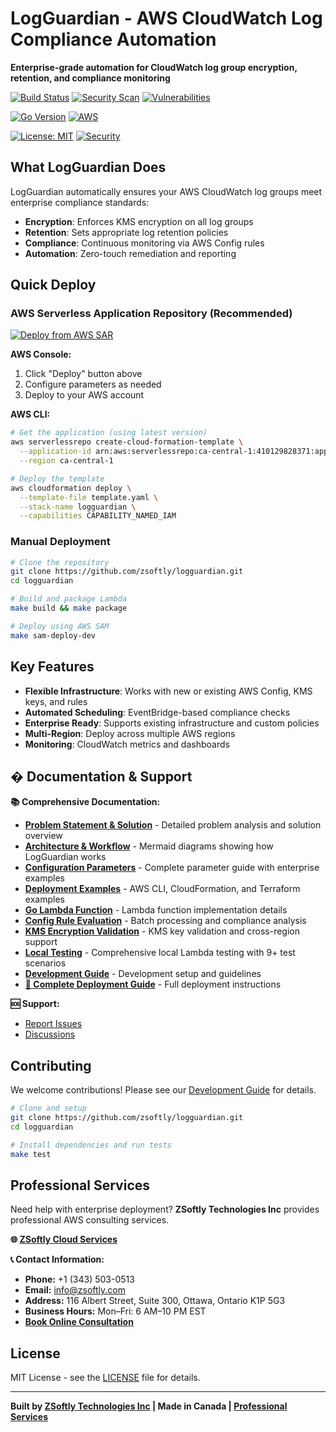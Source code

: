# LogGuardian - AWS CloudWatch Log Compliance Automation

**Enterprise-grade automation for CloudWatch log group encryption, retention, and compliance monitoring**

<!-- Core Status Badges -->
[![Build Status](https://github.com/zsoftly/logguardian/workflows/CI/badge.svg)](https://github.com/zsoftly/logguardian/actions)
[![Security Scan](https://img.shields.io/badge/Security-GoSec%20%E2%9C%93-green.svg)](https://github.com/zsoftly/logguardian/actions)
[![Vulnerabilities](https://img.shields.io/badge/Vulnerabilities-0-brightgreen.svg)](https://github.com/zsoftly/logguardian/actions)

<!-- Technology & Platform -->
[![Go Version](https://img.shields.io/badge/Go-1.24-00ADD8.svg)](https://golang.org/)
[![AWS](https://img.shields.io/badge/AWS-CloudWatch-orange.svg)](https://aws.amazon.com/cloudwatch/)

<!-- Legal & Compliance -->
[![License: MIT](https://img.shields.io/badge/License-MIT-yellow.svg)](https://opensource.org/licenses/MIT)
[![Security](https://img.shields.io/badge/Security-Compliance-blue.svg)]()

## What LogGuardian Does

LogGuardian automatically ensures your AWS CloudWatch log groups meet enterprise compliance standards:

- **Encryption**: Enforces KMS encryption on all log groups
- **Retention**: Sets appropriate log retention policies  
- **Compliance**: Continuous monitoring via AWS Config rules
- **Automation**: Zero-touch remediation and reporting

## Quick Deploy

### AWS Serverless Application Repository (Recommended)
[![Deploy from AWS SAR](https://img.shields.io/badge/Deploy-AWS%20SAR-FF9900?style=for-the-badge&logo=amazon-aws)](https://serverlessrepo.aws.amazon.com/applications/ca-central-1/410129828371/LogGuardian)

**AWS Console:**
1. Click "Deploy" button above
2. Configure parameters as needed
3. Deploy to your AWS account

**AWS CLI:**
```bash
# Get the application (using latest version)
aws serverlessrepo create-cloud-formation-template \
  --application-id arn:aws:serverlessrepo:ca-central-1:410129828371:applications/LogGuardian \
  --region ca-central-1

# Deploy the template
aws cloudformation deploy \
  --template-file template.yaml \
  --stack-name logguardian \
  --capabilities CAPABILITY_NAMED_IAM
```

### Manual Deployment
```bash
# Clone the repository
git clone https://github.com/zsoftly/logguardian.git
cd logguardian

# Build and package Lambda
make build && make package

# Deploy using AWS SAM
make sam-deploy-dev
```

## Key Features

- **Flexible Infrastructure**: Works with new or existing AWS Config, KMS keys, and rules
- **Automated Scheduling**: EventBridge-based compliance checks
- **Enterprise Ready**: Supports existing infrastructure and custom policies
- **Multi-Region**: Deploy across multiple AWS regions
- **Monitoring**: CloudWatch metrics and dashboards

## � Documentation & Support

**📚 Comprehensive Documentation:**
- **[Problem Statement & Solution](docs/problem-statement-solution.md)** - Detailed problem analysis and solution overview
- **[Architecture & Workflow](docs/architecture-diagrams.md)** - Mermaid diagrams showing how LogGuardian works
- **[Configuration Parameters](docs/configuration-parameters.md)** - Complete parameter guide with enterprise examples
- **[Deployment Examples](docs/deployment-examples.md)** - AWS CLI, CloudFormation, and Terraform examples
- **[Go Lambda Function](docs/go-lambda-function.md)** - Lambda function implementation details
- **[Config Rule Evaluation](docs/config-rule-evaluation.md)** - Batch processing and compliance analysis
- **[KMS Encryption Validation](docs/kms-encryption-validation.md)** - KMS key validation and cross-region support
- **[Local Testing](docs/local-testing.md)** - Comprehensive local Lambda testing with 9+ test scenarios
- **[Development Guide](docs/development.md)** - Development setup and guidelines
- **[🚀 Complete Deployment Guide](DEPLOYMENT.md)** - Full deployment instructions

**🆘 Support:**
- [Report Issues](https://github.com/zsoftly/logguardian/issues)
- [Discussions](https://github.com/zsoftly/logguardian/discussions)

## Contributing

We welcome contributions! Please see our [Development Guide](docs/development.md) for details.

```bash
# Clone and setup
git clone https://github.com/zsoftly/logguardian.git
cd logguardian

# Install dependencies and run tests
make test
```

## Professional Services

Need help with enterprise deployment? **ZSoftly Technologies Inc** provides professional AWS consulting services.

**🌐 [ZSoftly Cloud Services](https://cloud.zsoftly.com/)**

**📞 Contact Information:**
- **Phone:** +1 (343) 503-0513
- **Email:** info@zsoftly.com
- **Address:** 116 Albert Street, Suite 300, Ottawa, Ontario K1P 5G3
- **Business Hours:** Mon–Fri: 6 AM–10 PM EST
- **[Book Online Consultation](https://cloud.zsoftly.com/)**

## License

MIT License - see the [LICENSE](LICENSE) file for details.

---

**Built by [ZSoftly Technologies Inc](https://zsoftly.com) | Made in Canada | [Professional Services](https://cloud.zsoftly.com/)**